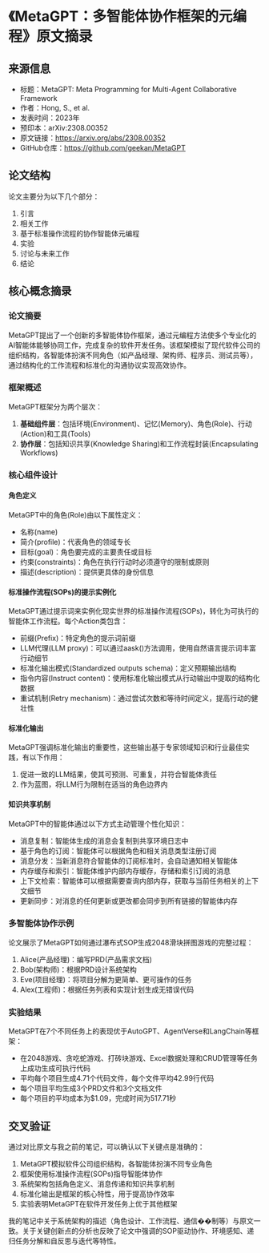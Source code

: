 # 《MetaGPT：多智能体协作框架的元编程》原文摘录

## 来源信息
- 标题：MetaGPT: Meta Programming for Multi-Agent Collaborative Framework
- 作者：Hong, S., et al.
- 发表时间：2023年
- 预印本：arXiv:2308.00352
- 原文链接：https://arxiv.org/abs/2308.00352
- GitHub仓库：https://github.com/geekan/MetaGPT

## 论文结构
论文主要分为以下几个部分：
1. 引言
2. 相关工作
3. 基于标准操作流程的协作智能体元编程
4. 实验
5. 讨论与未来工作
6. 结论

## 核心概念摘录

### 论文摘要
MetaGPT提出了一个创新的多智能体协作框架，通过元编程方法使多个专业化的AI智能体能够协同工作，完成复杂的软件开发任务。该框架模拟了现代软件公司的组织结构，各智能体扮演不同角色（如产品经理、架构师、程序员、测试员等），通过结构化的工作流程和标准化的沟通协议实现高效协作。

### 框架概述
MetaGPT框架分为两个层次：
1. **基础组件层**：包括环境(Environment)、记忆(Memory)、角色(Role)、行动(Action)和工具(Tools)
2. **协作层**：包括知识共享(Knowledge Sharing)和工作流程封装(Encapsulating Workflows)

### 核心组件设计

#### 角色定义
MetaGPT中的角色(Role)由以下属性定义：
- 名称(name)
- 简介(profile)：代表角色的领域专长
- 目标(goal)：角色要完成的主要责任或目标
- 约束(constraints)：角色在执行行动时必须遵守的限制或原则
- 描述(description)：提供更具体的身份信息

#### 标准操作流程(SOPs)的提示实例化
MetaGPT通过提示词来实例化现实世界的标准操作流程(SOPs)，转化为可执行的智能体工作流程。每个Action类包含：
- 前缀(Prefix)：特定角色的提示词前缀
- LLM代理(LLM proxy)：可以通过aask()方法调用，使用自然语言提示词丰富行动细节
- 标准化输出模式(Standardized outputs schema)：定义预期输出结构
- 指令内容(Instruct content)：使用标准化输出模式从行动输出中提取的结构化数据
- 重试机制(Retry mechanism)：通过尝试次数和等待时间定义，提高行动的健壮性

#### 标准化输出
MetaGPT强调标准化输出的重要性，这些输出基于专家领域知识和行业最佳实践，有以下作用：
1. 促进一致的LLM结果，使其可预测、可重复，并符合智能体责任
2. 作为蓝图，将LLM行为限制在适当的角色边界内

#### 知识共享机制
MetaGPT中的智能体通过以下方式主动管理个性化知识：
- 消息复制：智能体生成的消息会复制到共享环境日志中
- 基于角色的订阅：智能体可以根据角色和相关消息类型注册订阅
- 消息分发：当新消息符合智能体的订阅标准时，会自动通知相关智能体
- 内存缓存和索引：智能体维护内部内存缓存，存储和索引订阅的消息
- 上下文检索：智能体可以根据需要查询内部内存，获取与当前任务相关的上下文细节
- 更新同步：对消息的任何更新或更改都会同步到所有链接的智能体内存

### 多智能体协作示例
论文展示了MetaGPT如何通过瀑布式SOP生成2048滑块拼图游戏的完整过程：
1. Alice(产品经理)：编写PRD(产品需求文档)
2. Bob(架构师)：根据PRD设计系统架构
3. Eve(项目经理)：将项目分解为更简单、更可操作的任务
4. Alex(工程师)：根据任务列表和实现计划生成无错误代码

### 实验结果
MetaGPT在7个不同任务上的表现优于AutoGPT、AgentVerse和LangChain等框架：
- 在2048游戏、贪吃蛇游戏、打砖块游戏、Excel数据处理和CRUD管理等任务上成功生成可执行代码
- 平均每个项目生成4.71个代码文件，每个文件平均42.99行代码
- 每个项目平均生成3个PRD文件和3个文档文件
- 每个项目的平均成本为$1.09，完成时间为517.71秒

## 交叉验证
通过对比原文与我之前的笔记，可以确认以下关键点是准确的：
1. MetaGPT模拟软件公司组织结构，各智能体扮演不同专业角色
2. 框架使用标准操作流程(SOPs)指导智能体协作
3. 系统架构包括角色定义、消息传递和知识共享机制
4. 标准化输出是框架的核心特性，用于提高协作效率
5. 实验表明MetaGPT在软件开发任务上优于其他框架

我的笔记中关于系统架构的描述（角色设计、工作流程、通信��制等）与原文一致。关于关键创新点的分析也反映了论文中强调的SOP驱动协作、环境感知、递归任务分解和自反思与迭代等特性。 